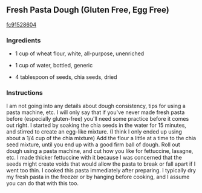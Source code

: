 ## Fresh Pasta Dough (Gluten Free, Egg Free)

[fc91528604](http://www.food.com/recipe/fresh-pasta-dough-gluten-free-egg-free-519979)

### Ingredients

 - 1 cup of wheat flour, white, all-purpose, unenriched

 - 1 cup of water, bottled, generic

 - 4 tablespoon of seeds, chia seeds, dried

### Instructions

I am not going into any details about dough consistency, tips for using a pasta machine, etc. I will only say that if you've never made fresh pasta before (especially gluten-free) you'll need some practice before it comes out right. I started by soaking the chia seeds in the water for 15 minutes, and stirred to create an egg-like mixture. (I think I only ended up using about a 1/4 cup of the chia mixture) Add the flour a little at a time to the chia seed mixture, until you end up with a good firm ball of dough. Roll out dough using a pasta machine, and cut how you like for fettuccine, lasagne, etc. I made thicker fettuccine with it because I was concerned that the seeds might create voids that would allow the pasta to break or fall apart if I went too thin. I cooked this pasta immediately after preparing. I typically dry my fresh pasta in the freezer or by hanging before cooking, and I assume you can do that with this too.